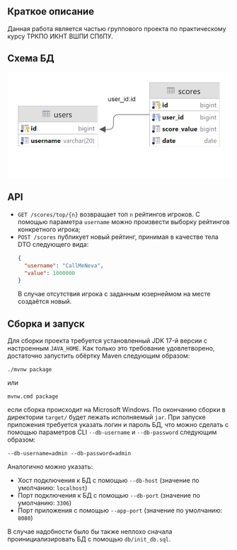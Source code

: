 ## Краткое описание
Данная работа является частью группового проекта по практическому курсу ТРКПО ИКНТ ВШПИ СПбПУ.

## Схема БД
![Схема БД](asteroids_db.png)

## API
- `GET /scores/top/{n}` возвращает топ `n` рейтингов игроков. С помощью параметра `username` можно произвести выборку рейтингов конкретного игрока;
- `POST /scores` публикует новый рейтинг, принимая в качестве тела DTO следующего вида:
  ```json
  {
    "username": "CallMeNeva",
    "value": 1000000
  }
    ```
  В случае отсутствия игрока с заданным юзернеймом на месте создаётся новый.

## Сборка и запуск
Для сборки проекта требуется установленный JDK 17-й версии с настроенным `JAVA_HOME`. Как только это требование удовлетворено, достаточно запустить
обёртку Maven следующим образом:
```shell
./mvnw package
```
или
```shell
mvnw.cmd package
```
если сборка происходит на Microsoft Windows. По окончанию сборки в директории `target/` будет лежать исполняемый `jar`. При запуске приложения
требуется указать логин и пароль БД, что можно сделать с помощью параметров CLI `--db-username` и `--db-password` следующим образом:
```shell
--db-username=admin --db-password=admin
```

Аналогично можно указать:
- Хост подключения к БД с помощью `--db-host` (значение по умолчанию: `localhost`)
- Порт подключения к БД с помощью `--db-port` (значение по умолчанию: `3306`)
- Порт приложения с помощью `--app-port` (значение по умолчанию: `8080`)

В случае надобности было бы также неплохо сначала проинициализировать БД с помощью `db/init_db.sql`.
